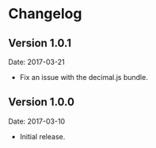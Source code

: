 # Changelog #

## Version 1.0.1 ##

Date: 2017-03-21

- Fix an issue with the decimal.js bundle.


## Version 1.0.0 ##

Date: 2017-03-10

- Initial release.
